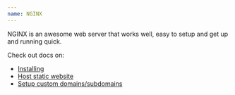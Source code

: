 ```yaml
---
name: NGINX
---
```


NGINX is an awesome web server that works well, easy to setup and get up and running quick.

Check out docs on:

* [Installing]('install')
* [Host static website]('host_static')
* [Setup custom domains/subdomains]('proxy_site')
